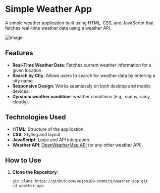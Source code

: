 # Simple Weather App

A simple weather application built using HTML, CSS, and JavaScript that fetches real-time weather data using a weather API.

![image](https://github.com/user-attachments/assets/6196e610-c540-4d75-bfa3-3572c7eea535)


## Features

- **Real-Time Weather Data**: Fetches current weather information for a given location.
- **Search by City**: Allows users to search for weather data by entering a city name.
- **Responsive Design**: Works seamlessly on both desktop and mobile devices.
- **Dynamic weather condition**: weather conditions (e.g., sunny, rainy, cloudy).

## Technologies Used

- **HTML**: Structure of the application.
- **CSS**: Styling and layout.
- **JavaScript**: Logic and API integration.
- **Weather API**: [OpenWeatherMap API](https://openweathermap.org/api) (or any other weather API).

## How to Use

1. **Clone the Repository**:
   ```bash
   git clone https://github.com/sujon108-commits/weather-app.git
   cd weather-app
